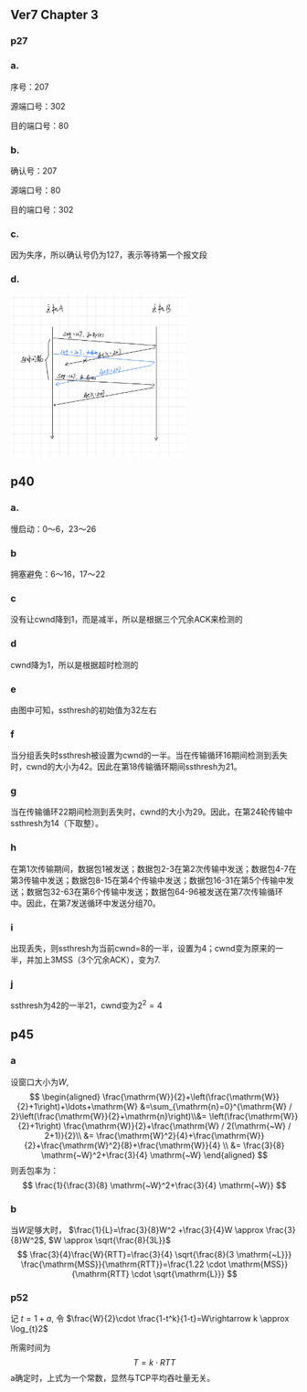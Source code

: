 ## Ver7 Chapter 3

### p27

### a.

序号：207

源端口号：302

目的端口号：80

### b.

确认号：207

源端口号：80

目的端口号：302

### c.

因为失序，所以确认号仍为127，表示等待第一个报文段

### d.

<img src="./TCP.jpeg" alt="TCP" style="zoom:30%;" />

## p40

### a.

慢启动：0～6，23～26

### b

拥塞避免：6～16，17～22

### c

没有让cwnd降到1，而是减半，所以是根据三个冗余ACK来检测的

### d

cwnd降为1，所以是根据超时检测的

### e

由图中可知，ssthresh的初始值为32左右

### f

当分组丢失时ssthresh被设置为cwnd的一半。当在传输循环16期间检测到丢失时，cwnd的大小为42。因此在第18传输循环期间ssthresh为21。

### g

当在传输循环22期间检测到丢失时，cwnd的大小为29。因此，在第24轮传输中ssthresh为14（下取整）。

### h

在第1次传输期间，数据包1被发送；数据包2-3在第2次传输中发送；数据包4-7在第3传输中发送；数据包8-15在第4个传输中发送；数据包16-31在第5个传输中发送；数据包32-63在第6个传输中发送；数据包64-96被发送在第7次传输循环中。因此，在第7发送循环中发送分组70。

### i

出现丢失，则ssthresh为当前cwnd=8的一半，设置为4；cwnd变为原来的一半，并加上3MSS（3个冗余ACK），变为7.

### j

ssthresh为42的一半21，cwnd变为$2^2=4$

## p45

### a

设窗口大小为$W$,
$$
\begin{aligned}
\frac{\mathrm{W}}{2}+\left(\frac{\mathrm{W}}{2}+1\right)+\ldots+\mathrm{W}
&=\sum_{\mathrm{n}=0}^{\mathrm{W} / 2}\left(\frac{\mathrm{W}}{2}+\mathrm{n}\right)\\&= 
\left(\frac{\mathrm{W}}{2}+1\right) \frac{\mathrm{W}}{2}+\frac{\mathrm{W} / 2(\mathrm{~W} / 2+1)}{2}\\
&=  \frac{\mathrm{W}^2}{4}+\frac{\mathrm{W}}{2}+\frac{\mathrm{W}^2}{8}+\frac{\mathrm{W}}{4} \\
&= \frac{3}{8} \mathrm{~W}^2+\frac{3}{4} \mathrm{~W}
\end{aligned}
$$
则丢包率为：
$$
\frac{1}{\frac{3}{8} \mathrm{~W}^2+\frac{3}{4} \mathrm{~W}}
$$

### b

当$W$足够大时， $\frac{1}{L}=\frac{3}{8}W^2 +\frac{3}{4}W \approx \frac{3}{8}W^2$, $W \approx \sqrt{\frac{8}{3L}}$
$$
\frac{3}{4}\frac{W}{RTT}=\frac{3}{4} \sqrt{\frac{8}{3 \mathrm{~L}}} \frac{\mathrm{MSS}}{\mathrm{RTT}}=\frac{1.22 \cdot \mathrm{MSS}}{\mathrm{RTT} \cdot \sqrt{\mathrm{L}}}
$$

### p52

记 $t=1+a$, 令 $\frac{W}{2}\cdot \frac{1-t^k}{1-t}=W\rightarrow k \approx \log_{t}2$

所需时间为
$$
T=k \cdot RTT
$$
a确定时，上式为一个常数，显然与TCP平均吞吐量无关。
